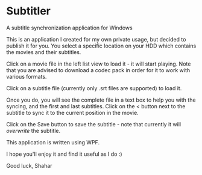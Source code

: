 Subtitler
=========

A subtitle synchronization application for Windows

This is an application I created for my own private usage, but decided to publish it for you.
You select a specific location on your HDD which contains the movies and their subtitles.

Click on a movie file in the left list view to load it - it will start playing.
Note that you are advised to download a codec pack in order for it to work with various formats.

Click on a subtitle file (currently only .srt files are supported) to load it.

Once you do, you will see the complete file in a text box to help you with the syncing, and the first and last subtitles.
Click on the < button next to the subtitle to sync it to the current position in the movie.

Click on the Save button to save the subtitle - note that currently it will *overwrite* the subtitle.


This application is written using WPF.

I hope you'll enjoy it and find it useful as I do :)

Good luck,
Shahar
